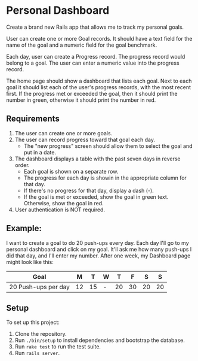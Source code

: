 # Personal Dashboard

Create a brand new Rails app that allows me to track my personal goals.

User can create one or more Goal records. It should have a text field for the name of the goal and a numeric field for the goal benchmark.

Each day, user can create a Progress record. The progress record would belong to a goal. The user can enter a numeric value into the progress record.

The home page should show a dashboard that lists each goal. Next to each goal it should list each of the user's progress records, with the most recent first. If the progress met or exceeded the goal, then it should print the number in green, otherwise it should print the number in red.

## Requirements
1. The user can create one or more goals.
2. The user can record progress toward that goal each day.
   * The "new progress" screen should allow them to select the goal and put in a date. 
3. The dashboard displays a table with the past seven days in reverse order. 
   * Each goal is shown on a separate row.
   * The progress for each day is showin in the appropriate column for that day.
   * If there's no progress for that day, display a dash (-).
   * If the goal is met or exceeded, show the goal in green text. Otherwise, show the goal in red. 
4. User authentication is NOT required.

## Example:

I want to create a goal to do 20 push-ups every day. Each day I'll go to my personal dashboard and click on my goal. It'll ask me how many push-ups I did that day, and I'll enter my number. After one week, my Dashboard page might look like this:

| Goal                | M   | T   | W   | T   | F   | S   | S   |
| ------------------- | --- | --- | --- | --- | --- | --- | --- |
| 20 Push-ups per day | 12  | 15  | -   | 20  | 30  | 20  | 20  |

## Setup

To set up this project:

1. Clone the repository.
2. Run `./bin/setup` to install dependencies and bootstrap the database.
3. Run `rake test` to run the test suite.
4. Run `rails server`.